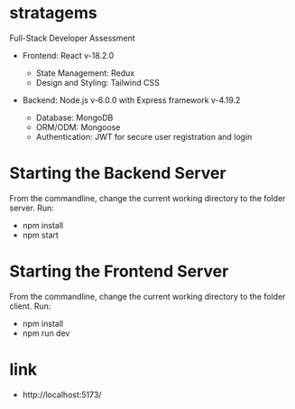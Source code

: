 # stratagems
 Full-Stack Developer Assessment

+ Frontend: React v-18.2.0
  - State Management:  Redux
  - Design and Styling:  Tailwind CSS

+ Backend: Node.js v-6.0.0 with Express framework v-4.19.2
   - Database: MongoDB
   - ORM/ODM:  Mongoose
   - Authentication: JWT for secure user registration and login

# Starting the Backend Server
From the commandline, change the current working directory to the folder server.
 Run:
  - npm install
  - npm start

# Starting the Frontend Server
From the commandline, change the current working directory to the folder client.
 Run:
  - npm install
  - npm run dev

# link 
  - http://localhost:5173/


